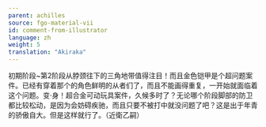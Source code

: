 ```yaml
---
parent: achilles
source: fgo-material-vii
id: comment-from-illustrator
language: zh
weight: 5
translation: "Akiraka"
---
```


初期阶段~第2阶段从脖颈往下的三角地带值得注目！而且金色铠甲是个超问题案件。已经有穿着那个的角色鲜明的从者们了，而且不能画得重复，一开始就面临着这个问题。变·身！超合金可动玩具案件，久候多时了？无论哪个阶段脚部的防卫都比较松动，是因为会妨碍疾驰，而且只要不被打中就没问题了吧？这是出于年青的骄傲自大。但是这样就行了。（近衛乙嗣）
